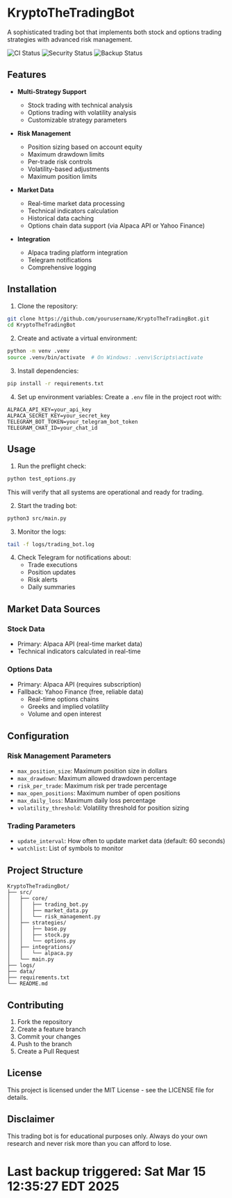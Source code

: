 # KryptoTheTradingBot

A sophisticated trading bot that implements both stock and options trading strategies with advanced risk management.

![CI Status](https://github.com/mjcascio/KryptoTheTradingBot/workflows/KryptoBot%20CI/badge.svg)
![Security Status](https://github.com/mjcascio/KryptoTheTradingBot/workflows/Security%20Tests/badge.svg)
![Backup Status](https://github.com/mjcascio/KryptoTheTradingBot/workflows/Automated%20Backup/badge.svg)

## Features

- **Multi-Strategy Support**
  - Stock trading with technical analysis
  - Options trading with volatility analysis
  - Customizable strategy parameters

- **Risk Management**
  - Position sizing based on account equity
  - Maximum drawdown limits
  - Per-trade risk controls
  - Volatility-based adjustments
  - Maximum position limits

- **Market Data**
  - Real-time market data processing
  - Technical indicators calculation
  - Historical data caching
  - Options chain data support (via Alpaca API or Yahoo Finance)

- **Integration**
  - Alpaca trading platform integration
  - Telegram notifications
  - Comprehensive logging

## Installation

1. Clone the repository:
```bash
git clone https://github.com/yourusername/KryptoTheTradingBot.git
cd KryptoTheTradingBot
```

2. Create and activate a virtual environment:
```bash
python -m venv .venv
source .venv/bin/activate  # On Windows: .venv\Scripts\activate
```

3. Install dependencies:
```bash
pip install -r requirements.txt
```

4. Set up environment variables:
Create a `.env` file in the project root with:
```
ALPACA_API_KEY=your_api_key
ALPACA_SECRET_KEY=your_secret_key
TELEGRAM_BOT_TOKEN=your_telegram_bot_token
TELEGRAM_CHAT_ID=your_chat_id
```

## Usage

1. Run the preflight check:
```bash
python test_options.py
```
This will verify that all systems are operational and ready for trading.

2. Start the trading bot:
```bash
python3 src/main.py
```

3. Monitor the logs:
```bash
tail -f logs/trading_bot.log
```

4. Check Telegram for notifications about:
   - Trade executions
   - Position updates
   - Risk alerts
   - Daily summaries

## Market Data Sources

### Stock Data
- Primary: Alpaca API (real-time market data)
- Technical indicators calculated in real-time

### Options Data
- Primary: Alpaca API (requires subscription)
- Fallback: Yahoo Finance (free, reliable data)
  - Real-time options chains
  - Greeks and implied volatility
  - Volume and open interest

## Configuration

### Risk Management Parameters
- `max_position_size`: Maximum position size in dollars
- `max_drawdown`: Maximum allowed drawdown percentage
- `risk_per_trade`: Maximum risk per trade percentage
- `max_open_positions`: Maximum number of open positions
- `max_daily_loss`: Maximum daily loss percentage
- `volatility_threshold`: Volatility threshold for position sizing

### Trading Parameters
- `update_interval`: How often to update market data (default: 60 seconds)
- `watchlist`: List of symbols to monitor

## Project Structure

```
KryptoTheTradingBot/
├── src/
│   ├── core/
│   │   ├── trading_bot.py
│   │   ├── market_data.py
│   │   └── risk_management.py
│   ├── strategies/
│   │   ├── base.py
│   │   ├── stock.py
│   │   └── options.py
│   ├── integrations/
│   │   └── alpaca.py
│   └── main.py
├── logs/
├── data/
├── requirements.txt
└── README.md
```

## Contributing

1. Fork the repository
2. Create a feature branch
3. Commit your changes
4. Push to the branch
5. Create a Pull Request

## License

This project is licensed under the MIT License - see the LICENSE file for details.

## Disclaimer

This trading bot is for educational purposes only. Always do your own research and never risk more than you can afford to lose.
# Last backup triggered: Sat Mar 15 12:35:27 EDT 2025
